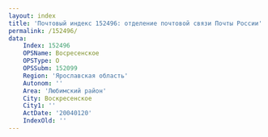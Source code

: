 ```yaml
---
layout: index
title: 'Почтовый индекс 152496: отделение почтовой связи Почты России'
permalink: /152496/
data:
    Index: 152496
    OPSName: Восресенское
    OPSType: О
    OPSSubm: 152099
    Region: 'Ярославская область'
    Autonom: ''
    Area: 'Любимский район'
    City: Воскресенское
    City1: ''
    ActDate: '20040120'
    IndexOld: ''
---
```

